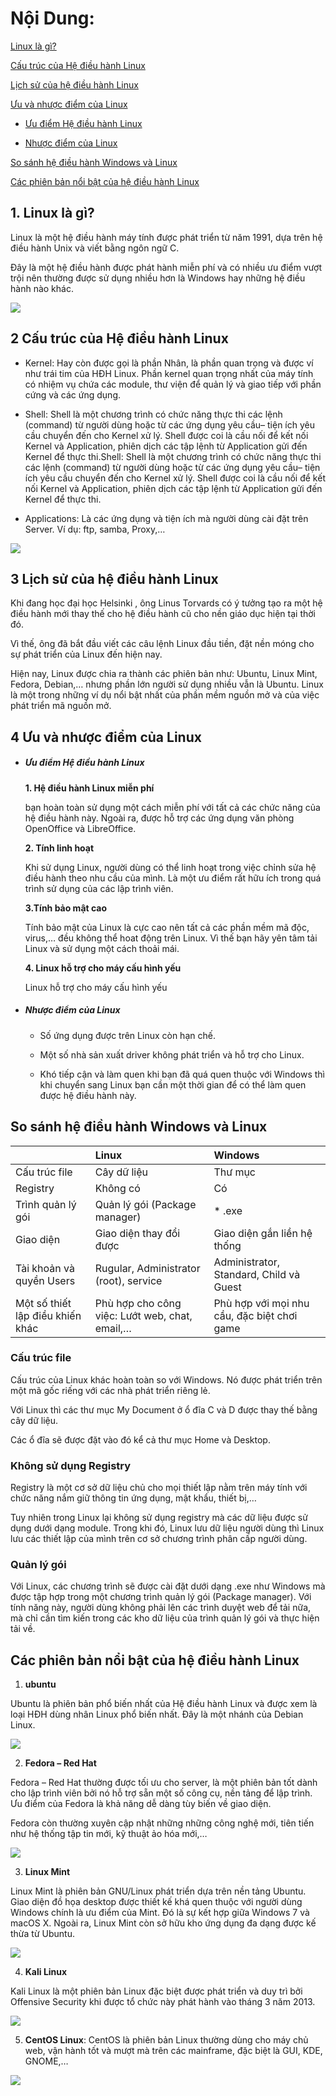 # Nội Dung:
[Linux là gì?](#1-linux-là-gì)

[Cấu trúc của Hệ điều hành Linux](#2-cấu-trúc-của-hệ-điều-hành-linux)

[Lịch sử của hệ điều hành Linux](#3-lịch-sử-của-hệ-điều-hành-linux)

[Ưu và nhược điểm của Linux]()

   - [Ưu điểm Hệ điều hành Linux](#ưu-điểm-hệ-điều-hành-linux)
     
   - [Nhược điểm của Linux](#nhược-điểm-của-linux)
   
[So sánh hệ điều hành Windows và Linux](#so-sánh-hệ-điều-hành-windows-và-linux)

[Các phiên bản nổi bật của hệ điều hành Linux](#các-phiên-bản-nổi-bật-của-hệ-điều-hành-linux)


## 1. Linux là gì? 
Linux là một hệ điều hành máy tính được phát triển từ năm 1991, dựa trên hệ điều hành Unix và viết bằng ngôn ngữ C.

Đây là một hệ điều hành được phát hành miễn phí và có nhiều ưu điểm vượt trội nên thường được sử dụng nhiều hơn là Windows hay những hệ điều hành nào khác.

![](https://vietnix.vn/wp-content/uploads/2021/07/linux-la-gi.webp)

## 2 Cấu trúc của Hệ điều hành Linux
- Kernel: Hay còn được gọi là phần Nhân, là phần quan trọng và được ví như trái tim của HĐH Linux. Phần kernel quan trọng nhất của máy tính có nhiệm vụ chứa các module, thư viện để quản lý và giao tiếp với phần cứng và các ứng dụng.

- Shell: Shell là một chương trình có chức năng thực thi các lệnh (command) từ người dùng hoặc từ các ứng dụng yêu cầu– tiện ích yêu cầu chuyển đến cho Kernel xử lý. Shell được coi là cầu nối để kết nối Kernel và Application, phiên dịch các tập lệnh từ Application gửi đến Kernel để thực thi.Shell: Shell là một chương trình có chức năng thực thi các lệnh (command) từ người dùng hoặc từ các ứng dụng yêu cầu– tiện ích yêu cầu chuyển đến cho Kernel xử lý. Shell được coi là cầu nối để kết nối Kernel và Application, phiên dịch các tập lệnh từ Application gửi đến Kernel để thực thi.
- Applications: Là các ứng dụng và tiện ích mà người dùng cài đặt trên Server. Ví dụ: ftp, samba, Proxy,…

![](https://vietnix.vn/wp-content/uploads/2022/03/cau-truc-hdh-linux.webp)

## 3 Lịch sử của hệ điều hành Linux
Khi đang học đại học Helsinki , ông Linus Torvards có ý tưởng tạo ra một hệ điều hành mới thay thế cho hệ điều hành cũ cho nền giáo dục hiện tại thời đó.

Vì thế, ông đã bắt đầu viết các câu lệnh Linux đầu tiền, đặt nền móng cho sự phát triển của Linux đến hiện nay.

Hiện nay, Linux được chia ra thành các phiên bản như: Ubuntu, Linux Mint, Fedora, Debian,… nhưng phần lớn người sử dụng nhiều vẫn là Ubuntu. Linux là một trong những ví dụ nổi bật nhất của phần mềm nguồn mở và của việc phát triển mã nguồn mở. 


## 4 Ưu và nhược điểm của Linux
 - ##### Ưu điểm Hệ điều hành Linux
 
    **1. Hệ điều hành Linux miễn phí**
    
     bạn hoàn toàn sử dụng một cách miễn phí với tất cả các chức năng của hệ điều hành này. Ngoài ra, được hỗ trợ các ứng dụng văn phòng OpenOffice và LibreOffice.
    
        
    **2. Tính linh hoạt**
    
    Khi sử dụng Linux, người dùng có thể linh hoạt trong việc chỉnh sửa hệ điều hành theo nhu cầu của mình. Là một ưu điểm rất hữu ích trong quá trình sử dụng của các lập trình viên.
    
    **3.Tính bảo mật cao**
    
    Tính bảo mật của Linux là cực cao nên tất cả các phần mềm mã độc, virus,… đều không thể hoat động trên Linux. Vì thế bạn hãy yên tâm tải Linux và sử dụng một cách thoải mái.
    
    **4. Linux hỗ trợ cho máy cấu hình yếu**
    
    Linux hỗ trợ cho máy cấu hình yếu
 
 
 - ##### Nhược điểm của Linux
 
    - Số ứng dụng được trên Linux còn hạn chế.
    
    - Một số nhà sản xuất driver không phát triển và hỗ trợ cho Linux.
    
    - Khó tiếp cận và làm quen khi bạn đã quá quen thuộc với Windows thì khi chuyển sang Linux bạn cần một thời gian để có thể làm quen được hệ điều hành này.


## So sánh hệ điều hành Windows và Linux
|           |   Linux        |   Windows        |
|:----------|:----------|:----------|
| Cấu trúc file             |   Cây dữ liệu        |    Thư mục       |
| Registry                  |  Không có         |  Có         |
| Trình quản lý gói         |     Quản lý gói (Package manager)      |  * .exe          |
|Giao diện                  |  Giao diện thay đổi được         | Giao diện gắn liền hệ thống          |
|Tài khoản và quyền Users   |   Rugular, Administrator (root), service	   |  Administrator, Standard, Child và Guest       |
|Một số thiết lập điều khiến khác |Phù hợp cho công việc: Lướt web, chat, email,…     |  Phù hợp với mọi nhu cầu, đặc biệt chơi game       |


### Cấu trúc file

Cấu trúc của Linux khác hoàn toàn so với Windows. Nó được phát triển trên một mã gốc riếng với các nhà phát triển riêng lẻ. 

Với Linux thì các thư mục My Document ở ổ đĩa C và D được thay thế bằng cây dữ liệu.

Các ổ đĩa sẽ được đặt vào đó kể cả thư mục Home và Desktop.

### Không sử dụng Registry

Registry là một cơ sở dữ liệu chủ cho mọi thiết lập nằm trên máy tính với chức năng nắm giữ thông tin ứng dụng, mật khẩu, thiết bị,…

Tuy nhiên trong Linux lại không sử dụng registry mà các dữ liệu được sử dụng dưới dạng module. Trong khi đó, Linux lưu dữ liệu người dùng thì Linux lưu các thiết lập của mình trên cơ sở chương trình phân cấp người dùng.

### Quản lý gói

Với Linux, các chương trình sẽ được cài đặt dưới dạng .exe như Windows mà được tập hợp trong một chương trình quản lý gói (Package manager). Với tính năng này, người dùng không phải lên các trình duyệt web để tải nữa, mà chỉ cần tìm kiến trong các kho dữ liệu của trình quản lý gói và thực hiện tải về.


## Các phiên bản nổi bật của hệ điều hành Linux

  1. **ubuntu**
  
  Ubuntu là phiên bản phổ biến nhất của Hệ điều hành Linux và được xem là loại HĐH dùng nhân Linux phổ biến nhất. Đây là một nhánh của Debian Linux.
  
  ![](https://vietnix.vn/wp-content/uploads/2022/03/ubuntu-1.webp)
  
  2. **Fedora – Red Hat**
  
  Fedora – Red Hat thường được tối ưu cho server, là một phiên bản tốt dành cho lập trình viên bởi nó hỗ trợ sẵn một số công cụ, nền tảng để lập trình. Ưu điểm của Fedora là khả năng dễ dàng tùy biến về giao diện.
  
  Fedora còn thường xuyên cập nhật những những công nghệ mới, tiên tiến như hệ thống tập tin mới, kỹ thuật ảo hóa mới,…
  
  ![](https://vietnix.vn/wp-content/uploads/2022/03/fedora.webp)
  
  3. **Linux Mint**
  
  Linux Mint là phiên bản GNU/Linux phát triển dựa trên nền tảng Ubuntu. Giao diện đồ họa desktop được thiết kế khá quen thuộc với người dùng Windows chính là ưu điểm của Mint. Đó là sự kết hợp giữa Windows 7 và macOS X. Ngoài ra, Linux Mint còn sở hữu kho ứng dụng đa dạng được kế thừa từ Ubuntu.
  
  ![](https://vietnix.vn/wp-content/uploads/2022/03/Linux-mint.webp)
  
  4. **Kali Linux**

Kali Linux là một phiên bản Linux đặc biệt được phát triển và duy trì bởi Offensive Security khi được tổ chức này phát hành vào tháng 3 năm 2013.

![](https://vietnix.vn/wp-content/uploads/2022/03/Kali-Linux.webp)

5. **CentOS Linux**:
CentOS là phiên bản Linux thường dùng cho máy chủ web, vận hành tốt và mượt mà trên các mainframe, đặc biệt là GUI, KDE, GNOME,…

![](https://vietnix.vn/wp-content/uploads/2022/03/centos.webp)





